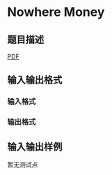 # Nowhere Money

## 题目描述

[problemUrl]: https://uva.onlinejudge.org/index.php?option=com_onlinejudge&Itemid=8&category=247&page=show_problem&problem=3699

[PDF](https://uva.onlinejudge.org/external/12/p1258.pdf)

## 输入输出格式

### 输入格式

### 输出格式

## 输入输出样例

暂无测试点

